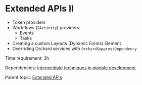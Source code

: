 # Extended APIs II

- Token providers
- Workflows (`IActivity`) providers:
  - Events
  - Tasks
- Creating a custom Layouts (Dynamic Forms) Element
- Overriding Orchard services with `OrchardSuppressDependency`

Time requirement: 3h

Dependencies: [Intermediate techniques in module development](../ModuleDevelopmentAndApis/IntermediateTechniquesInModuleDevelopment)

Parent topic: [Extended APIs](./)
